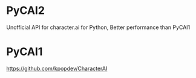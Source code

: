# PyCAI2
Unofficial API for character.ai for Python, Better performance than PyCAI1
# PyCAI1
https://github.com/kpopdev/CharacterAI
